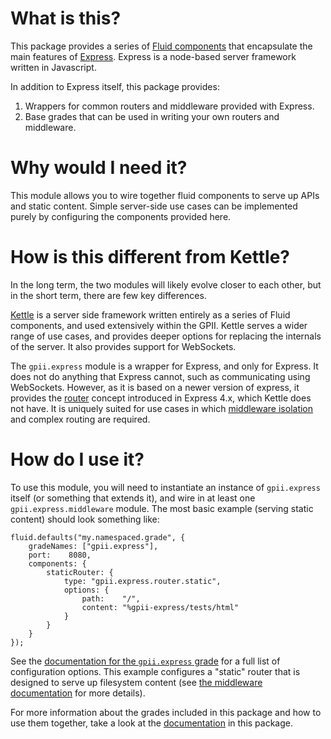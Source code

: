 # What is this?

This package provides a series of [Fluid components](https://github.com/fluid-project/infusion-docs/blob/master/src/documents/UnderstandingInfusionComponents.md)
that encapsulate the main features of [Express](http://expressjs.com/).  Express is a node-based server framework
written in Javascript.

In addition to Express itself, this package provides:

1. Wrappers for common routers and middleware provided with Express.
2. Base grades that can be used in writing your own routers and middleware.

# Why would I need it?

This module allows you to wire together fluid components to serve up APIs and static content.  Simple server-side use
cases can be implemented purely by configuring the components provided here.

# How is this different from Kettle?

In the long term, the two modules will likely evolve closer to each other, but in the short term, there are few key
differences.

[Kettle](https://github.com/GPII/kettle) is a server side framework written entirely as a series of Fluid components,
and used extensively within the GPII.  Kettle serves a wider range of use cases, and provides deeper options for
replacing the internals of the server.  It also provides support for WebSockets.

The `gpii.express` module is a wrapper for Express, and only for Express.  It does not do anything that Express cannot,
such as communicating using WebSockets.  However, as it is based on a newer version of express, it provides the
[router](router.md) concept introduced in Express 4.x, which Kettle does not have.  It is uniquely suited for use cases
in which [middleware isolation](middleware.md) and complex routing are required.

# How do I use it?

To use this module, you will need to instantiate an instance of `gpii.express` itself (or something that extends it),
and wire in at least one `gpii.express.middleware` module.  The most basic example (serving static content) should look
something like:

```
fluid.defaults("my.namespaced.grade", {
    gradeNames: ["gpii.express"],
    port:    8080,
    components: {
        staticRouter: {
            type: "gpii.express.router.static",
            options: {
                path:    "/",
                content: "%gpii-express/tests/html"
            }
        }
    }
});
```

See the [documentation for the `gpii.express` grade](./docs/express.md) for a full list of configuration
options.  This example configures a "static" router that is designed to serve up filesystem content (see
[the middleware documentation](#middleware.md) for more details).

For more information about the grades included in this package and how to use them together, take a look at
the [documentation](./docs/express.md) in this package.